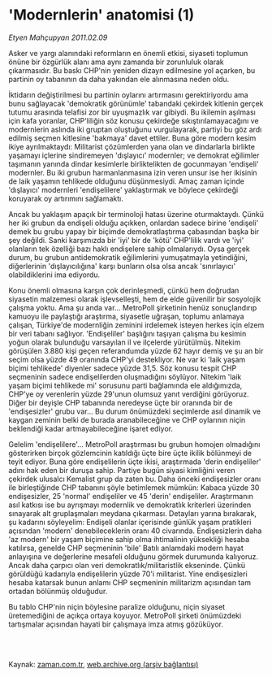 # 'Modernlerin' anatomisi (1)

*Etyen Mahçupyan 2011.02.09*

<td class="columnist-detail">
<p>Asker ve yargı alanındaki reformların en önemli etkisi, siyaseti toplumun önüne bir özgürlük alanı ama aynı zamanda bir zorunluluk olarak çıkarmasıdır. Bu baskı CHP'nin yeniden dizayn edilmesine yol açarken, bu partinin oy tabanının da daha yakından ele alınmasına neden oldu.</p>
<p>
<div id="haberMetinDiv">
<p> İktidarın değiştirilmesi bu partinin oylarını artırmasını gerektiriyordu ama bunu sağlayacak 'demokratik görünümle' tabandaki çekirdek kitlenin gerçek tutumu arasında telafisi zor bir uyuşmazlık var gibiydi. Bu ikilemin aşılması için kafa yoranlar, CHP'liliğin söz konusu çekirdeğe sıkıştırılamayacağını ve modernlerin aslında iki gruptan oluştuğunu vurgulayarak, partiyi bu göz ardı edilmiş seçmen kitlesine 'bakmaya' davet ettiler. Buna göre modern kesim ikiye ayrılmaktaydı: Militarist çözümlerden yana olan ve dindarlarla birlikte yaşamayı içlerine sindiremeyen 'dışlayıcı' modernler; ve demokrat eğilimler taşımanın yanında dindar kesimlerle birliktelikten de gocunmayan 'endişeli' modernler. Bu iki grubun harmanlanmasına izin veren unsur ise her ikisinin de laik yaşamın tehlikede olduğunu düşünmesiydi. Amaç zaman içinde 'dışlayıcı' modernleri 'endişelilere' yaklaştırmak ve böylece çekirdeği koruyarak oy artırımını sağlamaktı.
<p>Ancak bu yaklaşım apaçık bir terminoloji hatası üzerine oturmaktaydı. Çünkü her iki grubun da endişeli olduğu açıkken, onlardan sadece birine 'endişeli' demek bu grubu yapay bir biçimde demokratlaştırma çabasından başka bir şey değildi. Sanki karşımızda bir 'iyi' bir de 'kötü' CHP'lilik vardı ve 'iyi' olanların tek özelliği bazı haklı endişelere sahip olmalarıydı. Oysa gerçek durum, bu grubun antidemokratik eğilimlerini yumuşatmayla yetindiğini, diğerlerinin 'dışlayıcılığına' karşı bunların olsa olsa ancak 'sınırlayıcı' olabildiklerini ima ediyordu.
<p>Konu önemli olmasına karşın çok derinleşmedi, çünkü hem doğrudan siyasetin malzemesi olarak işlevselleşti, hem de elde güvenilir bir sosyolojik çalışma yoktu. Ama şu anda var... MetroPoll şirketinin henüz sonuçlandırıp kamuoyu ile paylaştığı araştırma, siyasetle uğraşan, toplumu anlamaya çalışan, Türkiye'de modernliğin zeminini irdelemek isteyen herkes için elzem bir veri tabanı sağlıyor. 'Endişeliler' başlığını taşıyan çalışma bu kesimin yoğun olarak bulunduğu varsayılan il ve ilçelerde yürütülmüş. Nitekim görüşülen 3.880 kişi geçen referandumda yüzde 62 hayır demiş ve şu an bir seçim olsa yüzde 49 oranında CHP'yi destekliyor. Ne var ki 'laik yaşam biçimi tehlikede' diyenler sadece yüzde 31,5. Söz konusu tespit CHP seçmeninin sadece endişelilerden oluşmadığını söylüyor. Nitekim 'laik yaşam biçimi tehlikede mi' sorusunu parti bağlamında ele aldığımızda, CHP'ye oy verenlerin yüzde 29'unun olumsuz yanıt verdiğini görüyoruz. Diğer bir deyişle CHP tabanında neredeyse üçte bir oranında bir de 'endişesizler' grubu var... Bu durum önümüzdeki seçimlerde asıl dinamik ve kaygan zeminin belki de burada aranabileceğine ve CHP oylarının niçin beklendiği kadar artmayabileceğine işaret ediyor.
<p>Gelelim 'endişelilere'... MetroPoll araştırması bu grubun homojen olmadığını gösterirken birçok gözlemcinin katıldığı üçte bire üçte ikilik bölünmeyi de teyit ediyor. Buna göre endişelilerin üçte ikisi, araştırmada 'derin endişeliler' adını hak eden bir duruşa sahip. Partiye bugün siyasi kimliğini veren çekirdek ulusalcı Kemalist grup da zaten bu. Daha önceki endişesizler oranı ile birleştiğinde CHP tabanını şöyle betimlemek mümkün: Kabaca yüzde 30 endişesizler, 25 'normal' endişeliler ve 45 'derin' endişeliler. Araştırmanın asıl katkısı ise bu ayrışmayı modernlik ve demokratlık kriterleri üzerinden sınayarak alt gruplaşmaları meydana çıkarması. Detayları yarına bırakarak, şu kadarını söyleyelim: Endişeli olanlar içerisinde günlük yaşam pratikleri açısından 'modern' denebileceklerin oranı 40 civarında. Endişesizlerin daha 'az modern' bir yaşam biçimine sahip olma ihtimalinin yüksekliği hesaba katılırsa, genelde CHP seçmeninin 'bile' Batılı anlamdaki modern hayat anlayışına ve değerlerine mesafeli olduğunu görmek durumunda kalıyoruz. Ancak daha çarpıcı olan veri demokratlık/militaristlik ekseninde. Çünkü görüldüğü kadarıyla endişelilerin yüzde 70'i militarist. Yine endişesizleri hesaba katarsak bunun anlamı CHP seçmeninin militarizm açısından tam ortadan bölünmüş olduğudur.
<p>Bu tablo CHP'nin niçin böylesine paralize olduğunu, niçin siyaset üretemediğini de açıkça ortaya koyuyor. MetroPoll şirketi önümüzdeki tartışmalar açısından hayati bir çalışmaya imza atmış gözüküyor. </p></p></p></p></p></div>
</p>


<p><br>
		 </br></p></td>

Kaynak: [zaman.com.tr](http://zaman.com.tr/yazar.do?yazino=1090919), [web.archive.org (arşiv bağlantısı)](http://web.archive.org/web/20120126030143/http://www.zaman.com.tr/yazar.do?yazino=1090919)
